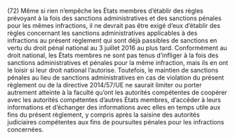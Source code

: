 (72) Même si rien n’empêche les États membres d’établir des règles prévoyant à la fois des sanctions administratives et des sanctions pénales pour les mêmes infractions, il ne devrait pas être exigé d’eux d’établir des règles concernant les sanctions administratives applicables à des infractions au présent règlement qui sont déjà passibles de sanctions en vertu du droit pénal national au 3 juillet 2016 au plus tard. Conformément au droit national, les États membres ne sont pas tenus d’infliger à la fois des sanctions administratives et pénales pour la même infraction, mais ils en ont le loisir si leur droit national l’autorise. Toutefois, le maintien de sanctions pénales au lieu de sanctions administratives en cas de violation du présent règlement ou de la directive 2014/57/UE ne saurait limiter ou porter autrement atteinte à la faculté qu’ont les autorités compétentes de coopérer avec les autorités compétentes d’autres États membres, d’accéder à leurs informations et d’échanger des informations avec elles en temps utile aux fins du présent règlement, y compris après la saisine des autorités judiciaires compétentes aux fins de poursuites pénales pour les infractions concernées.